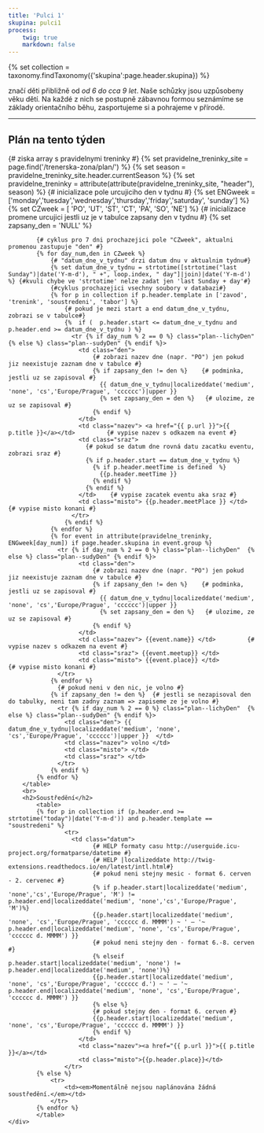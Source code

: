 ```yaml
---
title: 'Pulci 1'
skupina: pulci1
process:
    twig: true
    markdown: false
---
```


{% set collection = taxonomy.findTaxonomy({'skupina':page.header.skupina}) %}
<div class="pure-g"> 
    <div class="pure-u-1">
        <p>značí děti přibližně od <em>od 6 do cca 9 let</em>. Naše schůzky jsou uzpůsobeny věku dětí. Na každé z nich se postupně zábavnou formou seznámíme se základy orientačního běhu, zasportujeme si a pohrajeme v přírodě. </p>
    <hr>
    </div>
    <div class="pure-u-1 pure-u-sm-1-2" id="plan">
        <h2>Plán na tento týden</h2>
        {# ziska array s pravidelnymi treninky #}
        {% set pravidelne_treninky_site = page.find('/trenerska-zona/plan/') %}
        {% set season = pravidelne_treninky_site.header.currentSeason %}
        {% set pravidelne_treninky =  attribute(attribute(pravidelne_treninky_site, "header"), season) %}
        <table class="plan">
            {# inicializace pole urcujiciho den v tydnu #}
            {% set ENGweek = ['monday','tuesday','wednesday','thursday','friday','saturday', 'sunday'] %}
            {% set CZweek = [ 'PO', 'UT', 'ST', 'CT', 'PA', 'SO', 'NE'] %}
            {# inicializace promene urcujici jestli uz je v tabulce zapsany den v tydnu #}
            {% set zapsany_den = 'NULL' %}

            {# cyklus pro 7 dni prochazejici pole "CZweek", aktualni promenou zastupuje "den" #}
            {% for day_num,den in CZweek %}
                {# "datum_dne_v_tydnu" drzi datum dnu v aktualnim tydnu#}
                {% set datum_dne_v_tydnu = strtotime([strtotime("last Sunday")|date('Y-m-d'), " +", loop.index, " day"]|join)|date('Y-m-d') %} {#kvuli chybe ve 'strtotime' nelze zadat jen 'last Sunday + day'#}
                {#cyklus prochazejici vsechny soubory v databazi#}
                {% for p in collection if p.header.template in ['zavod', 'trenink', 'soustredeni', 'tabor'] %}
                    {# pokud je mezi start a end datum_dne_v_tydnu, zobrazi se v tabulce#}
                    {%  if (  p.header.start <= datum_dne_v_tydnu and p.header.end >= datum_dne_v_tydnu ) %}
                      <tr {% if day_num % 2 == 0 %} class="plan--lichyDen"  {% else %} class="plan--sudyDen" {% endif %}>
                        <td class="den">
                            {# zobrazi nazev dne (napr. "PO") jen pokud jiz neexistuje zaznam dne v tabulce #}
                            {% if zapsany_den != den %}    {# podminka, jestli uz se zapisoval #}
                              {{ datum_dne_v_tydnu|localizeddate('medium', 'none', 'cs','Europe/Prague', 'cccccc')|upper }}
                              {% set zapsany_den = den %}   {# ulozime, ze uz se zapisoval #}
                            {% endif %}
                        </td>
                        <td class="nazev"> <a href="{{ p.url }}">{{ p.title }}</a></td>         {# vypise nazev s odkazem na event #}
                        <td class="sraz">
                          {# pokud se datum dne rovná datu zacatku eventu, zobrazi sraz #}
                          {% if p.header.start == datum_dne_v_tydnu %}
                            {% if p.header.meetTime is defined  %}
                              {{p.header.meetTime }}
                            {% endif %}
                          {% endif %}
                        </td>    {# vypise zacatek eventu aka sraz #}
                        <td class="misto"> {{p.header.meetPlace }} </td>                            {# vypise misto konani #}
                      </tr>
                    {% endif %}
                {% endfor %}
                {% for event in attribute(pravidelne_treninky, ENGweek[day_num]) if page.header.skupina in event.group %}
                  <tr {% if day_num % 2 == 0 %} class="plan--lichyDen"  {% else %} class="plan--sudyDen" {% endif %}>
                        <td class="den">
                            {# zobrazi nazev dne (napr. "PO") jen pokud jiz neexistuje zaznam dne v tabulce #}
                            {% if zapsany_den != den %}    {# podminka, jestli uz se zapisoval #}
                              {{ datum_dne_v_tydnu|localizeddate('medium', 'none', 'cs','Europe/Prague', 'cccccc')|upper }}
                              {% set zapsany_den = den %}   {# ulozime, ze uz se zapisoval #}
                            {% endif %}
                        </td>
                        <td class="nazev"> {{event.name}} </td>         {# vypise nazev s odkazem na event #}
                        <td class="sraz"> {{event.meetup}} </td>
                        <td class="misto"> {{event.place}} </td>                            {# vypise misto konani #}
                  </tr>
                {% endfor %}
                  {# pokud neni v den nic, je volno #}
                {% if zapsany_den != den %}  {# jestli se nezapisoval den do tabulky, neni tam zadny zaznam => zapiseme ze je volno #}
                  <tr {% if day_num % 2 == 0 %} class="plan--lichyDen"  {% else %} class="plan--sudyDen" {% endif %}>
                    <td class="den"> {{ datum_dne_v_tydnu|localizeddate('medium', 'none', 'cs','Europe/Prague', 'cccccc')|upper }}  </td>
                    <td class="nazev"> volno </td>
                    <td class="misto"> </td>
                    <td class="sraz"> </td>
                  </tr>
                {% endif %}
            {% endfor %}
        </table>
        <br>
        <h2>Soustředění</h2>
            <table>
            {% for p in collection if (p.header.end >= strtotime("today")|date('Y-m-d')) and p.header.template == "soustredeni" %}
                    <tr>
                      <td class="datum">
                            {# HELP formaty casu http://userguide.icu-project.org/formatparse/datetime #}
                            {# HELP |localizeddate http://twig-extensions.readthedocs.io/en/latest/intl.html#}
                            {# pokud neni stejny mesic - format 6. cerven - 2. cervenec #}
                            {% if p.header.start|localizeddate('medium', 'none','cs','Europe/Prague', 'M') != p.header.end|localizeddate('medium', 'none','cs','Europe/Prague', 'M')%}
                            {{p.header.start|localizeddate('medium', 'none', 'cs','Europe/Prague', 'cccccc d. MMMM') ~ ' — '~ p.header.end|localizeddate('medium', 'none', 'cs','Europe/Prague', 'cccccc d. MMMM') }}
                            {# pokud neni stejny den - format 6.-8. cerven #}
                            {% elseif p.header.start|localizeddate('medium', 'none') != p.header.end|localizeddate('medium', 'none')%}
                            {{p.header.start|localizeddate('medium', 'none', 'cs','Europe/Prague', 'cccccc d.') ~ ' — '~ p.header.end|localizeddate('medium', 'none', 'cs','Europe/Prague', 'cccccc d. MMMM') }}
                            {% else %}
                            {# pokud stejny den - format 6. cerven #}
                            {{p.header.start|localizeddate('medium', 'none', 'cs','Europe/Prague', 'cccccc d. MMMM') }}
                            {% endif %}
                        </td>
                        <td class="nazev"><a href="{{ p.url }}">{{ p.title }}</a></td>
                        <td class="misto">{{p.header.place}}</td>
                    </tr>
            {% else %}
                <tr>
                    <td><em>Momentálně nejsou naplánována žádná soustředění.</em></td>
                </tr>
            {% endfor %}
            </table>
    </div>
</div> <!-- pure-g -->